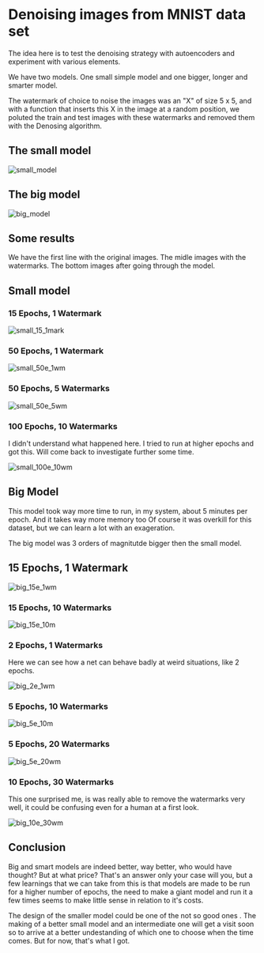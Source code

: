 # Denoising images from MNIST data set

The idea here is to test the denoising strategy with autoencoders and experiment with various elements.

We have two models. One small simple model and one bigger, longer and smarter model.

The watermark of choice to noise the images was an "X" of size 5 x 5, and with a function that inserts this X in the image at a random position, we poluted the train and test images with these watermarks and removed them with the Denosing algorithm. 

## The small model

![small_model](https://github.com/vtortega/Denoising-autoencoder/assets/112141870/a06bd6ea-6659-4917-82f0-d914a1a00faa)

## The big model

![big_model](https://github.com/vtortega/Denoising-autoencoder/assets/112141870/14c5cc49-acdf-4b60-9872-9c89fd3893c7)

## Some results 
We have the first line with the original images.
The midle images with the watermarks.
The bottom images after going through the model.

## Small model 

### 15 Epochs, 1 Watermark

![small_15_1mark](https://github.com/vtortega/Denoising-autoencoder/assets/112141870/1ce44761-c03b-4c1e-b48d-1e0e071e3b59)

### 50 Epochs, 1 Watermark

![small_50e_1wm](https://github.com/vtortega/Denoising-autoencoder/assets/112141870/30e17e9e-57c8-4542-8083-0118293553a1)

### 50 Epochs, 5 Watermarks

![small_50e_5wm](https://github.com/vtortega/Denoising-autoencoder/assets/112141870/1d1e23b8-8988-47c0-b8a5-e800c9ca352f)

### 100 Epochs, 10 Watermarks
I didn't understand what happened here. I tried to run at higher epochs and got this. Will come back to investigate
further some time.

![small_100e_10wm](https://github.com/vtortega/Denoising-autoencoder/assets/112141870/6698eacc-e537-4fe1-85ff-58597b6b72bd)

## Big Model
This model took way more time to run, in my system, about 5 minutes per epoch. And it takes way more memory too
Of course it was overkill for this dataset, but we can learn a lot with an exageration.

The big model was 3 orders of magnitutde bigger then the small model.

## 15 Epochs, 1 Watermark

![big_15e_1wm](https://github.com/vtortega/Denoising-autoencoder/assets/112141870/998cfb3f-c0e3-4f19-9434-e333b50a46e9)

### 15 Epochs, 10 Watermarks

![big_15e_10m](https://github.com/vtortega/Denoising-autoencoder/assets/112141870/71aa1383-0c7a-4d5f-a9d1-eee93199337b)

### 2 Epochs, 1 Watermarks
Here we can see how a net can behave badly at weird situations, like 2 epochs.

![big_2e_1wm](https://github.com/vtortega/Denoising-autoencoder/assets/112141870/e7a72f18-31d9-4122-8e83-0e356fab7930)


### 5 Epochs, 10 Watermarks

![big_5e_10m](https://github.com/vtortega/Denoising-autoencoder/assets/112141870/4af9ffcf-c77c-415e-9623-00756b664864)

### 5 Epochs, 20 Watermarks 

![big_5e_20wm](https://github.com/vtortega/Denoising-autoencoder/assets/112141870/b19fa74b-572d-4bfc-b68e-a1db6c3fc195)

### 10 Epochs, 30 Watermarks
This one surprised me, is was really able to remove the watermarks very well, it could be confusing even for a human at a first look.

![big_10e_30wm](https://github.com/vtortega/Denoising-autoencoder/assets/112141870/9f736964-dd63-4196-bd66-4f7b87f527e5)

## Conclusion

Big and smart models are indeed better, way better, who would have thought? 
But at what price? That's an answer only your case will you, but a few learnings that we can take from this is that models are made to be run for a higher number of epochs, the need to make a giant model and run it a few times seems to make little sense in relation to it's costs.

The design of the smaller model could be one of the not so good ones . The making of a better small model and an intermediate one will get a visit soon so to arrive at a better undestanding of which one to choose when the time comes. But for now, that's what I got.
